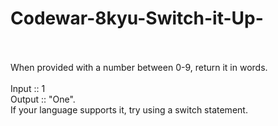 # Codewar-8kyu-Switch-it-Up-
<br><br>
When provided with a number between 0-9, return it in words.
<br><br>
Input :: 1
<br>
Output :: "One".
<br>
If your language supports it, try using a switch statement.
